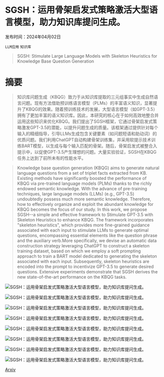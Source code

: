 # SGSH：运用骨架启发式策略激活大型语言模型，助力知识库提问生成。

发布时间：2024年04月02日

`LLM应用` `知识库`

> SGSH: Stimulate Large Language Models with Skeleton Heuristics for Knowledge Base Question Generation

# 摘要

> 知识库问题生成（KBQG）致力于从知识库提取的三元组事实中生成自然语言问题。现有方法借助预训练语言模型（PLMs）的丰富语义知识，显著提升了KBQG的效果。随着预训练技术的发展，大型语言模型（如GPT-3.5）拥有了更加丰富的语义知识库。因此，本研究的核心在于如何高效地整合并运用这些知识来优化KBQG。我们提出了SGSH框架，它通过骨架启发式策略激发GPT-3.5的潜能，以提升问题生成的质量。该框架通过提供针对每个输入的精细指导，引导LLMs生成包含关键要素（如问题短语和助动词）的优质问题。我们利用ChatGPT自动构建骨架训练集，并采用软提示技术训练BART模型，以生成与每个输入匹配的骨架。随后，骨架启发式被整合入提示中，以促使GPT-3.5产生理想的问题。大量实验验证，SGSH在KBQG任务上达到了前所未有的性能水平。

> Knowledge base question generation (KBQG) aims to generate natural language questions from a set of triplet facts extracted from KB. Existing methods have significantly boosted the performance of KBQG via pre-trained language models (PLMs) thanks to the richly endowed semantic knowledge. With the advance of pre-training techniques, large language models (LLMs) (e.g., GPT-3.5) undoubtedly possess much more semantic knowledge. Therefore, how to effectively organize and exploit the abundant knowledge for KBQG becomes the focus of our study. In this work, we propose SGSH--a simple and effective framework to Stimulate GPT-3.5 with Skeleton Heuristics to enhance KBQG. The framework incorporates "skeleton heuristics", which provides more fine-grained guidance associated with each input to stimulate LLMs to generate optimal questions, encompassing essential elements like the question phrase and the auxiliary verb.More specifically, we devise an automatic data construction strategy leveraging ChatGPT to construct a skeleton training dataset, based on which we employ a soft prompting approach to train a BART model dedicated to generating the skeleton associated with each input. Subsequently, skeleton heuristics are encoded into the prompt to incentivize GPT-3.5 to generate desired questions. Extensive experiments demonstrate that SGSH derives the new state-of-the-art performance on the KBQG tasks.

![SGSH：运用骨架启发式策略激活大型语言模型，助力知识库提问生成。](../../../paper_images/2404.01923/pilot_study.png)

![SGSH：运用骨架启发式策略激活大型语言模型，助力知识库提问生成。](../../../paper_images/2404.01923/x1.png)

![SGSH：运用骨架启发式策略激活大型语言模型，助力知识库提问生成。](../../../paper_images/2404.01923/x2.png)

![SGSH：运用骨架启发式策略激活大型语言模型，助力知识库提问生成。](../../../paper_images/2404.01923/x3.png)

![SGSH：运用骨架启发式策略激活大型语言模型，助力知识库提问生成。](../../../paper_images/2404.01923/x4.png)

![SGSH：运用骨架启发式策略激活大型语言模型，助力知识库提问生成。](../../../paper_images/2404.01923/x5.png)

![SGSH：运用骨架启发式策略激活大型语言模型，助力知识库提问生成。](../../../paper_images/2404.01923/x6.png)

![SGSH：运用骨架启发式策略激活大型语言模型，助力知识库提问生成。](../../../paper_images/2404.01923/x7.png)

[Arxiv](https://arxiv.org/abs/2404.01923)